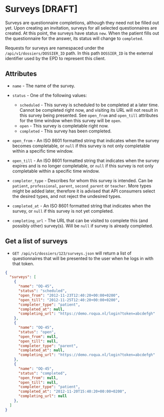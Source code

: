 Surveys [DRAFT]
===============

Surveys are questionnaire completions, although they need not be filled out yet. Upon creating an invitation, surveys for all selected questionnaires are created. At this point, the surveys have status `new`. When the patient fills out the questionnaire for the answer, its status will change to `completed`.

Requests for surveys are namespaced under the `/api/v1/dossiers/DOSSIER_ID` path. In this path `DOSSIER_ID` is the external identifier used by the EPD to represent this client.

## Attributes

  * `name`      - The name of the survey.
  * `status`    - One of the following values:

      * `scheduled` - This survey is scheduled to be completed at a later time.
                      Cannot be completed right now, and visiting its URL will
                      not result in this survey being presented. See `open_from`
                      and `open_till` attributes for the time window when this
                      survey will be `open`.
      * `open`      - This survey is completable right now.
      * `completed` - This survey has been completed.

  * `open_from` - An ISO 8601 formatted string that indicates when the survey becomes
                  completable, or `null` if this survey is not only completable within a
                  specific time window.
  * `open_till` - An ISO 8601 formatted string that indicates when the survey expires and is
                  no longer completable, or `null` if this survey is not only completable
                  within a specific time window.
  * `completer_type` - Describes for whom this survey is intended. Can be `patient`,
                       `professional`, `parent`, `second_parent` or `teacher`. More types
                       might be added later, therefore it is advised that API consumers
                       select the desired types, and not reject the undesired types.
  * `completed_at` - An ISO 8601 formatted string that indicates when the survey,
                     or `null` if this survey is not yet completed.
  * `completing_url` - The URL that can be visited to complete this (and possibly
                       other) survey(s). Will be `null` if survey is already completed.

## Get a list of surveys

* `GET /api/v1/dossiers/123/surveys.json` will return a list of questionnaires that will be presented to the user when he logs in with that token.

```json
{
  "surveys": [
    {
      "name": "OQ-45",
      "status": "scheduled",
      "open_from": "2012-11-23T12:40:20+00:00+0200",
      "open_till": "2012-11-25T12:40:20+00:00+0200",
      "completer_type": "patient",
      "completed_at": null,
      "completing_url": "https://demo.roqua.nl/login?token=abcdefgh"
    },
    {
      "name": "OQ-45",
      "status": "open",
      "open_from": null,
      "open_till": null,
      "completer_type": "parent",
      "completed_at": null,
      "completing_url": "https://demo.roqua.nl/login?token=abcdefgh"
    },
    {
      "name": "OQ-45",
      "status": "completed",
      "open_from": null,
      "open_till": null,
      "completer_type": "patient",
      "completed_at": "2012-11-20T15:40:20+00:00+0200",
      "completing_url": null
    },
  ]
}
```